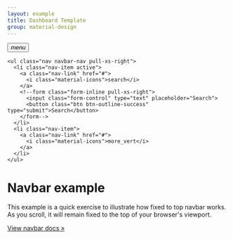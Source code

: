 ```yaml
---
layout: example
title: Dashboard Template
group: material-design
---
```


<!-- Custom styles for this template -->
<link href="dashboard.css" rel="stylesheet">


<div class="pos-f-t">
  <!--div class="collapse" id="navbar-header">
    <div class="container-fluid bg-inverse p-a-1">
      <h3>Collapsed content</h3>
      <p>Toggleable via the navbar brand.</p>
    </div>
  </div-->
  <div class="navbar navbar-light bg-faded navbar-static-top">
    <button class="navbar-toggler" type="button" data-toggle="collapse" data-target="#navbar-header">
      <i class="material-icons">menu</i>
    </button>
    
    <ul class="nav navbar-nav pull-xs-right">
      <li class="nav-item active">
        <a class="nav-link" href="#">
          <i class="material-icons">search</i>
        </a>
        <!--form class="form-inline pull-xs-right">
          <input class="form-control" type="text" placeholder="Search">
          <button class="btn btn-outline-success" type="submit">Search</button>
        </form-->            
      </li>
      <li class="nav-item">
        <a class="nav-link" href="#">
          <i class="material-icons">more_vert</i>
        </a>
      </li>
    </ul>
  </div>
</div>

<div class="container">
  <div class="jumbotron">
    <h1>Navbar example</h1>
    <p class="lead">This example is a quick exercise to illustrate how fixed to top navbar works. As you scroll, it will remain fixed to the top of your browser's viewport.</p>
    <a class="btn btn-lg btn-primary" href="../../components/#navbar" role="button">View navbar docs &raquo;</a>
  </div>
</div>
